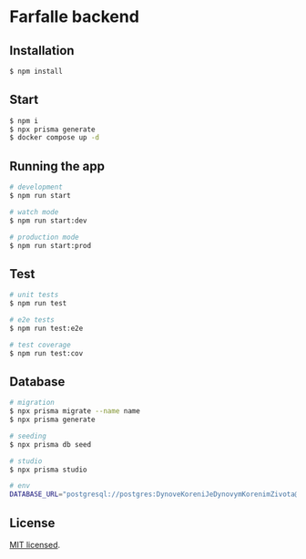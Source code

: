 # Farfalle backend

## Installation

```bash
$ npm install
```

## Start

```bash
$ npm i
$ npx prisma generate
$ docker compose up -d
```

## Running the app

```bash
# development
$ npm run start

# watch mode
$ npm run start:dev

# production mode
$ npm run start:prod
```

## Test

```bash
# unit tests
$ npm run test

# e2e tests
$ npm run test:e2e

# test coverage
$ npm run test:cov
```

## Database
```bash
# migration
$ npx prisma migrate --name name
$ npx prisma generate

# seeding
$ npx prisma db seed

# studio
$ npx prisma studio

# env
DATABASE_URL="postgresql://postgres:DynoveKoreniJeDynovymKorenimZivota@localhost:5432/farfalle?schema=public"
```

## License

[MIT licensed](LICENSE).
